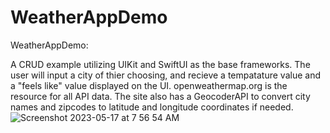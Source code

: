 # WeatherAppDemo

WeatherAppDemo:

A CRUD example utilizing UIKit and SwiftUI as the base frameworks. 
The user will input a city of thier choosing, and recieve a tempatature value and a "feels like" value displayed on the UI. 
openweathermap.org is the resource for all API data. 
The site also has a GeocoderAPI to convert city names and zipcodes to latitude and longitude coordinates if needed. 
![Screenshot 2023-05-17 at 7 56 54 AM](https://github.com/git-Henrik/WeatherAppDemo/assets/130512610/1f8363de-7d3c-49b7-9bc0-aedbd8cfdaf5)
